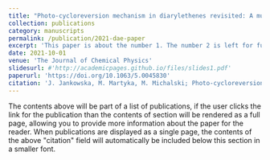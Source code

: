 ```yaml
---
title: "Photo-cycloreversion mechanism in diarylethenes revisited: A multireference quantum-chemical study at the ODM2/MRCI level"
collection: publications
category: manuscripts
permalink: /publication/2021-dae-paper
excerpt: 'This paper is about the number 1. The number 2 is left for future work.'
date: 2021-10-01
venue: 'The Journal of Chemical Physics'
slidesurl: #'http://academicpages.github.io/files/slides1.pdf'
paperurl: 'https://doi.org/10.1063/5.0045830'
citation: 'J. Jankowska, M. Martyka, M. Michalski; Photo-cycloreversion mechanism in diarylethenes revisited: A multireference quantum-chemical study at the ODM2/MRCI level. J. Chem. Phys. 28 May 2021; 154 (20): 204305. https://doi.org/10.1063/5.0045830'
---
```


The contents above will be part of a list of publications, if the user clicks the link for the publication than the contents of section will be rendered as a full page, allowing you to provide more information about the paper for the reader. When publications are displayed as a single page, the contents of the above "citation" field will automatically be included below this section in a smaller font.